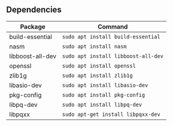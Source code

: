 ## Dependencies

| Package           | Command                          |
|-------------------|----------------------------------|
| build-essential   | `sudo apt install build-essential`  |
| nasm              | `sudo apt install nasm`             |
| libboost-all-dev  | `sudo apt install libboost-all-dev` |
| openssl           | `sudo apt install openssl`          |
| zlib1g            | `sudo apt install zlib1g`           |
| libasio-dev       | `sudo apt install libasio-dev`      |
| pkg-config        | `sudo apt install pkg-config`       |
| libpq-dev         | `sudo apt install libpq-dev`        |
| libpqxx           | `sudo apt-get install libpqxx-dev`  |

 
  